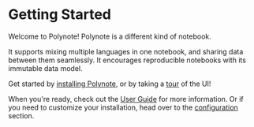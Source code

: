 # Getting Started

Welcome to Polynote! Polynote is a different kind of notebook. 

It supports mixing multiple languages in one notebook, and sharing data between them seamlessly. 
It encourages reproducible notebooks with its immutable data model.

Get started by [installing Polynote](installation.md), or by taking a [tour](tour.md) of the UI!

When you're ready, check out the [User Guide](basic-usage.md) for more information. Or if you need to customize your 
installation, head over to the [configuration](configuration.md) section. 